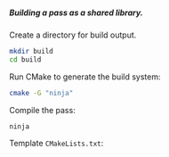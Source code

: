 ##### Building a pass as a shared library.

Create a directory for build output.
```bash
mkdir build
cd build
```

Run CMake to generate the build system:
```bash
cmake -G "ninja"
```

Compile the pass:
```bash
ninja
```

Template `CMakeLists.txt`:
```
```

